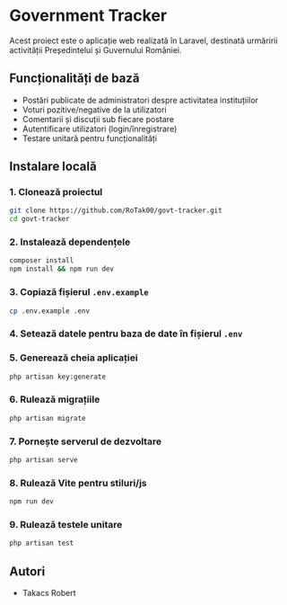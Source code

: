 # Government Tracker

Acest proiect este o aplicație web realizată în Laravel, destinată urmăririi activității Președintelui și Guvernului României.

## Funcționalități de bază

-   Postări publicate de administratori despre activitatea instituțiilor
-   Voturi pozitive/negative de la utilizatori
-   Comentarii și discuții sub fiecare postare
-   Autentificare utilizatori (login/înregistrare)
-   Testare unitară pentru funcționalități

## Instalare locală

### 1. Clonează proiectul

```bash
git clone https://github.com/RoTak00/govt-tracker.git
cd govt-tracker
```

### 2. Instalează dependențele

```bash
composer install
npm install && npm run dev
```

### 3. Copiază fișierul `.env.example`

```bash
cp .env.example .env
```

### 4. Setează datele pentru baza de date în fișierul `.env`

### 5. Generează cheia aplicației

```bash
php artisan key:generate
```

### 6. Rulează migrațiile

```bash
php artisan migrate
```

### 7. Pornește serverul de dezvoltare

```bash
php artisan serve
```

### 8. Rulează Vite pentru stiluri/js

```bash
npm run dev
```

### 9. Rulează testele unitare

```bash
php artisan test
```

## Autori

-   Takacs Robert
